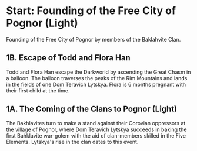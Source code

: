 # Start: Founding of the Free City of Pognor (Light)

Founding of the Free City of Pognor by members of the Baklahvite Clan.

## 1B. Escape of Todd and Flora Han

Todd and Flora Han escape the Darkworld by ascending the Great Chasm in a
balloon.  The balloon traverses the peaks of the Rim Mountains and lands in
the fields of one Dom Teravich Lytskya. Flora is 6 months pregnant with
their first child at the time.

## 1A. The Coming of the Clans to Pognor (Light)

The Bakhlavites turn to make a stand against their Corovian oppressors
at the village of Pognor, where Dom Teravich Lytskya succeeds in baking the
first Bahklavite war-golem with the aid of clan-members skilled in the
Five Elements.  Lytskya's rise in the clan dates to this event.
